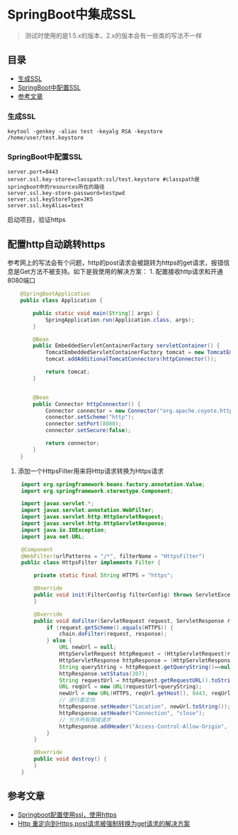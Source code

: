 # SpringBoot中集成SSL

> 测试时使用的是1.5.x的版本，2.x的版本会有一些类的写法不一样

## 目录

* [生成SSL](springboot-ssl.md#生成SSL)
* [SpringBoot中配置SSL](springboot-ssl.md#SpringBoot中配置SSL)
* [参考文章](springboot-ssl.md#参考文章)

### 生成SSL

```text
keytool -genkey -alias test -keyalg RSA -keystore /home/user/test.keystore
```

### SpringBoot中配置SSL

```text
server.port=8443
server.ssl.key-store=classpath:ssl/test.keystore #classpath是springboot中的resources所在的路径
server.ssl.key-store-password=testpwd
server.ssl.keyStoreType=JKS
server.ssl.keyAlias=test
```

启动项目，验证https

## 配置http自动跳转https

参考网上的写法会有个问题，http的post请求会被跳转为https的get请求，报错信息是Get方法不被支持。如下是我使用的解决方案： 1. 配置接收http请求和开通8080端口

```java
    @SpringBootApplication
    public class Application {

        public static void main(String[] args) {
            SpringApplication.run(Application.class, args);
        }

        @Bean
        public EmbeddedServletContainerFactory servletContainer() {
            TomcatEmbeddedServletContainerFactory tomcat = new TomcatEmbeddedServletContainerFactory();
            tomcat.addAdditionalTomcatConnectors(httpConnector());

            return tomcat;
        }


        @Bean
        public Connector httpConnector() {
            Connector connector = new Connector("org.apache.coyote.http11.Http11NioProtocol");
            connector.setScheme("http");
            connector.setPort(8080);
            connector.setSecure(false);

            return connector;
        }
    }
```

1. 添加一个HttpsFilter用来将Http请求转换为Https请求

   ```java
    import org.springframework.beans.factory.annotation.Value;
    import org.springframework.stereotype.Component;

    import javax.servlet.*;
    import javax.servlet.annotation.WebFilter;
    import javax.servlet.http.HttpServletRequest;
    import javax.servlet.http.HttpServletResponse;
    import java.io.IOException;
    import java.net.URL;

    @Component
    @WebFilter(urlPatterns = "/*", filterName = "HttpsFilter")
    public class HttpsFilter implements Filter {

        private static final String HTTPS = "https";

        @Override
        public void init(FilterConfig filterConfig) throws ServletException {
        }

        @Override
        public void doFilter(ServletRequest request, ServletResponse response, FilterChain chain) throws IOException, ServletException {
            if (request.getScheme().equals(HTTPS)) {
                chain.doFilter(request, response);
            } else {
                URL newUrl = null;
                HttpServletRequest httpRequest = (HttpServletRequest)request;
                HttpServletResponse httpResponse = (HttpServletResponse)response;
                String queryString = httpRequest.getQueryString()==null ? "":"?"+httpRequest.getQueryString();
                httpResponse.setStatus(307);
                String requestUrl = httpRequest.getRequestURL().toString();
                URL reqUrl = new URL(requestUrl+queryString);
                newUrl = new URL(HTTPS, reqUrl.getHost(), 8443, reqUrl.getFile());
                // 进行重定向
                httpResponse.setHeader("Location", newUrl.toString());
                httpResponse.setHeader("Connection", "close");
                // 允许所有跨域请求
                httpResponse.addHeader("Access-Control-Allow-Origin", "*");
            }
        }

        @Override
        public void destroy() {
        }
    }
   ```

## 参考文章

* [Springboot配置使用ssl，使用https](https://www.cnblogs.com/duanxz/p/9155509.html)
* [Http 重定向到Https,post请求被强制转换为get请求的解决方案](https://blog.csdn.net/u011242657/article/details/80114074)

